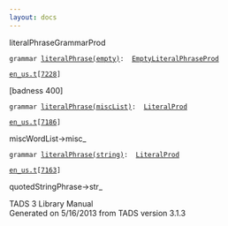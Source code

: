 ```yaml
---
layout: docs
---
```

<span class="title">literalPhrase</span><span class="type">GrammarProd</span>

`grammar `<span class="classExtLink">[`literalPhrase(empty)`](../object/literalPhrase(empty).html)</span>` :   `[`EmptyLiteralPhraseProd`](../object/EmptyLiteralPhraseProd.html)

[`en_us.t`](../file/en_us.t.html)`[`[`7228`](../source/en_us.t.html#7228)`]`



\[badness 400\]



`grammar `<span class="classExtLink">[`literalPhrase(miscList)`](../object/literalPhrase(miscList).html)</span>` :   `[`LiteralProd`](../object/LiteralProd.html)

[`en_us.t`](../file/en_us.t.html)`[`[`7186`](../source/en_us.t.html#7186)`]`



miscWordList-\>misc\_



`grammar `<span class="classExtLink">[`literalPhrase(string)`](../object/literalPhrase(string).html)</span>` :   `[`LiteralProd`](../object/LiteralProd.html)

[`en_us.t`](../file/en_us.t.html)`[`[`7163`](../source/en_us.t.html#7163)`]`



quotedStringPhrase-\>str\_





TADS 3 Library Manual  
Generated on 5/16/2013 from TADS version 3.1.3


